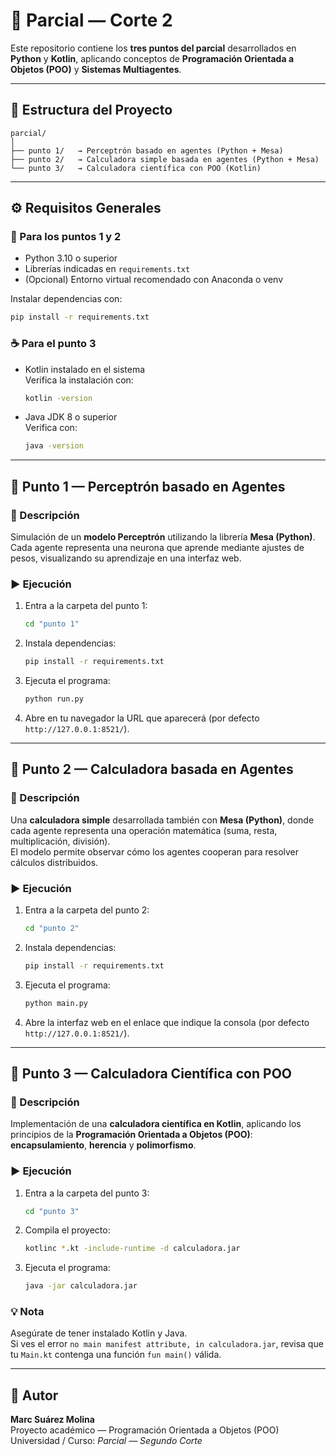 # 🧠 Parcial — Corte 2

Este repositorio contiene los **tres puntos del parcial** desarrollados en **Python** y **Kotlin**, aplicando conceptos de **Programación Orientada a Objetos (POO)** y **Sistemas Multiagentes**.

---

## 📁 Estructura del Proyecto

```
parcial/
│
├── punto 1/   → Perceptrón basado en agentes (Python + Mesa)
├── punto 2/   → Calculadora simple basada en agentes (Python + Mesa)
└── punto 3/   → Calculadora científica con POO (Kotlin)
```

---

## ⚙️ Requisitos Generales

### 🐍 Para los puntos 1 y 2
- Python 3.10 o superior
- Librerías indicadas en `requirements.txt`
- (Opcional) Entorno virtual recomendado con Anaconda o venv

Instalar dependencias con:
```bash
pip install -r requirements.txt
```

### ☕ Para el punto 3
- Kotlin instalado en el sistema  
  Verifica la instalación con:
  ```bash
  kotlin -version
  ```
- Java JDK 8 o superior  
  Verifica con:
  ```bash
  java -version
  ```

---

## 🧩 Punto 1 — Perceptrón basado en Agentes

### 📘 Descripción
Simulación de un **modelo Perceptrón** utilizando la librería **Mesa (Python)**.  
Cada agente representa una neurona que aprende mediante ajustes de pesos, visualizando su aprendizaje en una interfaz web.

### ▶️ Ejecución

1. Entra a la carpeta del punto 1:
   ```bash
   cd "punto 1"
   ```

2. Instala dependencias:
   ```bash
   pip install -r requirements.txt
   ```

3. Ejecuta el programa:
   ```bash
   python run.py
   ```

4. Abre en tu navegador la URL que aparecerá (por defecto `http://127.0.0.1:8521/`).

---

## 🧮 Punto 2 — Calculadora basada en Agentes

### 📘 Descripción
Una **calculadora simple** desarrollada también con **Mesa (Python)**, donde cada agente representa una operación matemática (suma, resta, multiplicación, división).  
El modelo permite observar cómo los agentes cooperan para resolver cálculos distribuidos.

### ▶️ Ejecución

1. Entra a la carpeta del punto 2:
   ```bash
   cd "punto 2"
   ```

2. Instala dependencias:
   ```bash
   pip install -r requirements.txt
   ```

3. Ejecuta el programa:
   ```bash
   python main.py
   ```

4. Abre la interfaz web en el enlace que indique la consola (por defecto `http://127.0.0.1:8521/`).

---

## 🧠 Punto 3 — Calculadora Científica con POO

### 📘 Descripción
Implementación de una **calculadora científica en Kotlin**, aplicando los principios de la **Programación Orientada a Objetos (POO)**:  
**encapsulamiento**, **herencia** y **polimorfismo**.

### ▶️ Ejecución

1. Entra a la carpeta del punto 3:
   ```bash
   cd "punto 3"
   ```

2. Compila el proyecto:
   ```bash
   kotlinc *.kt -include-runtime -d calculadora.jar
   ```

3. Ejecuta el programa:
   ```bash
   java -jar calculadora.jar
   ```

### 💡 Nota
Asegúrate de tener instalado Kotlin y Java.  
Si ves el error `no main manifest attribute, in calculadora.jar`, revisa que tu `Main.kt` contenga una función `fun main()` válida.

---

## 📄 Autor

**Marc Suárez Molina**  
Proyecto académico — Programación Orientada a Objetos (POO)  
Universidad / Curso: *Parcial — Segundo Corte*
